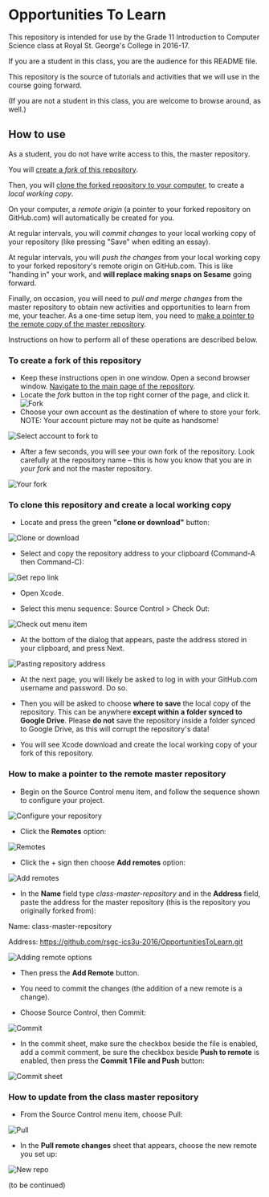 # Opportunities To Learn

This repository is intended for use by the Grade 11 Introduction to Computer Science class at Royal St. George's College in 2016-17.

If you are a student in this class, you are the audience for this README file.

This repository is the source of tutorials and activities that we will use in the course going forward.

(If you are not a student in this class, you are welcome to browse around, as well.)

## How to use

As a student, you do not have write access to this, the master repository.

You will [create a *fork* of this repository](https://github.com/rsgc-ics3u-2016/OpportunitiesToLearn/blob/master/README.md#to-create-a-fork-of-this-repository).

Then, you will [clone the forked repository to your computer](https://github.com/rsgc-ics3u-2016/OpportunitiesToLearn#to-clone-this-repository-and-create-a-local-working-copy), to create a *local working copy*.

On your computer, a *remote origin* (a pointer to your forked repository on GitHub.com) will automatically be created for you.

At regular intervals, you will *commit changes* to your local working copy of your repository (like pressing "Save" when editing an essay).

At regular intervals, you will *push the changes* from your local working copy to your forked repository's remote origin on GitHub.com. This is like "handing in" your work, and **will replace making snaps on Sesame** going forward.

Finally, on occasion, you will need to *pull and merge changes* from the master repository to obtain new activities and opportunities to learn from me, your teacher.  As a one-time setup item, you need to [make a pointer to the remote copy of the master repository](https://github.com/rsgc-ics3u-2016/OpportunitiesToLearn/blob/master/README.md#how-to-make-a-pointer-to-the-remote-master-repository).

Instructions on how to perform all of these operations are described below.

### To create a fork of this repository

* Keep these instructions open in one window. Open a second browser window. [Navigate to the main page of the repository](https://github.com/rsgc-ics3u-2016/OpportunitiesToLearn).
* Locate the *fork* button in the top right corner of the page, and click it.
![Fork](http://russellgordon.ca/rsgc/2016-17/ics3u/fork.png)
* Choose your own account as the destination of where to store your fork. NOTE: Your account picture may not be quite as handsome!

![Select account to fork to](http://russellgordon.ca/rsgc/2016-17/ics3u/account.png)

* After a few seconds, you will see your own fork of the repository. Look carefully at the repository name – this is how you know that you are in *your fork* and not the master repository.

![Your fork](http://russellgordon.ca/rsgc/2016-17/ics3u/yourfork.png)

### To clone this repository and create a local working copy

* Locate and press the green **"clone or download"** button:

![Clone or download](http://russellgordon.ca/rsgc/2016-17/ics3u/clone-button.png)

* Select and copy the repository address to your clipboard (Command-A then Command-C):

![Get repo link](http://russellgordon.ca/rsgc/2016-17/ics3u/repo-link.png)

* Open Xcode.

* Select this menu sequence: Source Control > Check Out:

![Check out menu item](http://russellgordon.ca/rsgc/2016-17/ics3u/checkout.png)

* At the bottom of the dialog that appears, paste the address stored in your clipboard, and press Next.

![Pasting repository address](http://russellgordon.ca/rsgc/2016-17/ics3u/repo-address.png)

* At the next page, you will likely be asked to log in with your GitHub.com username and password. Do so.

* Then you will be asked to choose **where to save** the local copy of the repository. This can be anywhere **except within a folder synced to Google Drive**.  Please **do not** save the repository inside a folder synced to Google Drive, as this will corrupt the repository's data!

* You will see Xcode download and create the local working copy of your fork of this repository.

### How to make a pointer to the remote master repository

* Begin on the Source Control menu item, and follow the sequence shown to configure your project.

![Configure your repository](http://russellgordon.ca/rsgc/2016-17/ics3u/configure-remote.png)

* Click the **Remotes** option:

![Remotes](http://russellgordon.ca/rsgc/2016-17/ics3u/remotes.png)

* Click the + sign then choose **Add remotes** option:

![Add remotes](http://russellgordon.ca/rsgc/2016-17/ics3u/add-remote.png)

* In the **Name** field type *class-master-repository* and in the **Address** field, paste the address for the master repository (this is the repository you originally forked from):

Name: class-master-repository

Address: https://github.com/rsgc-ics3u-2016/OpportunitiesToLearn.git

![Adding remote options](http://russellgordon.ca/rsgc/2016-17/ics3u/remote-options.png)

* Then press the **Add Remote** button.

* You need to commit the changes (the addition of a new remote is a change).

* Choose Source Control, then Commit:

![Commit](http://russellgordon.ca/rsgc/2016-17/ics3u/commit.png)

* In the commit sheet, make sure the checkbox beside the file is enabled, add a commit comment, be sure the checkbox beside **Push to remote** is enabled, then press the **Commit 1 File and Push** button:

![Commit sheet](http://russellgordon.ca/rsgc/2016-17/ics3u/commit-sheet.png)

### How to update from the class master repository

* From the Source Control menu item, choose Pull:

![Pull](http://russellgordon.ca/rsgc/2016-17/ics3u/pull.png)

* In the **Pull remote changes** sheet that appears, choose the new remote you set up:

![New repo](http://russellgordon.ca/rsgc/2016-17/ics3u/new-repo.png)

(to be continued)


